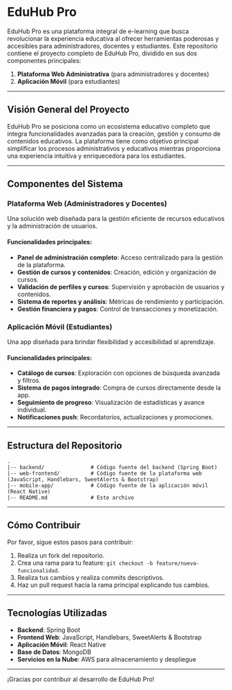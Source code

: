 # EduHub Pro

EduHub Pro es una plataforma integral de e-learning que busca revolucionar la experiencia educativa al ofrecer herramientas poderosas y accesibles para administradores, docentes y estudiantes. Este repositorio contiene el proyecto completo de EduHub Pro, dividido en sus dos componentes principales:

1. **Plataforma Web Administrativa** (para administradores y docentes)
2. **Aplicación Móvil** (para estudiantes)

---

## Visión General del Proyecto

EduHub Pro se posiciona como un ecosistema educativo completo que integra funcionalidades avanzadas para la creación, gestión y consumo de contenidos educativos. La plataforma tiene como objetivo principal simplificar los procesos administrativos y educativos mientras proporciona una experiencia intuitiva y enriquecedora para los estudiantes.

---

## Componentes del Sistema

### Plataforma Web (Administradores y Docentes)
Una solución web diseñada para la gestión eficiente de recursos educativos y la administración de usuarios.

#### Funcionalidades principales:
- **Panel de administración completo**: Acceso centralizado para la gestión de la plataforma.
- **Gestión de cursos y contenidos**: Creación, edición y organización de cursos.
- **Validación de perfiles y cursos**: Supervisión y aprobación de usuarios y contenidos.
- **Sistema de reportes y análisis**: Métricas de rendimiento y participación.
- **Gestión financiera y pagos**: Control de transacciones y monetización.

### Aplicación Móvil (Estudiantes)
Una app diseñada para brindar flexibilidad y accesibilidad al aprendizaje.

#### Funcionalidades principales:
- **Catálogo de cursos**: Exploración con opciones de búsqueda avanzada y filtros.
- **Sistema de pagos integrado**: Compra de cursos directamente desde la app.
- **Seguimiento de progreso**: Visualización de estadísticas y avance individual.
- **Notificaciones push**: Recordatorios, actualizaciones y promociones.

---

## Estructura del Repositorio

```
.
|-- backend/               # Código fuente del backend (Spring Boot)
|-- web-frontend/          # Código fuente de la plataforma web (JavaScript, Handlebars, SweetAlerts & Bootstrap)
|-- mobile-app/            # Código fuente de la aplicación móvil (React Native)
|-- README.md              # Este archivo
```

---

## Cómo Contribuir

Por favor, sigue estos pasos para contribuir:

1. Realiza un fork del repositorio.
2. Crea una rama para tu feature: `git checkout -b feature/nueva-funcionalidad`.
3. Realiza tus cambios y realiza commits descriptivos.
4. Haz un pull request hacia la rama principal explicando tus cambios.

---

## Tecnologías Utilizadas

- **Backend**: Spring Boot
- **Frontend Web**: JavaScript, Handlebars, SweetAlerts & Bootstrap
- **Aplicación Móvil**: React Native
- **Base de Datos**: MongoDB
- **Servicios en la Nube**: AWS para almacenamiento y despliegue

---

¡Gracias por contribuir al desarrollo de EduHub Pro!
